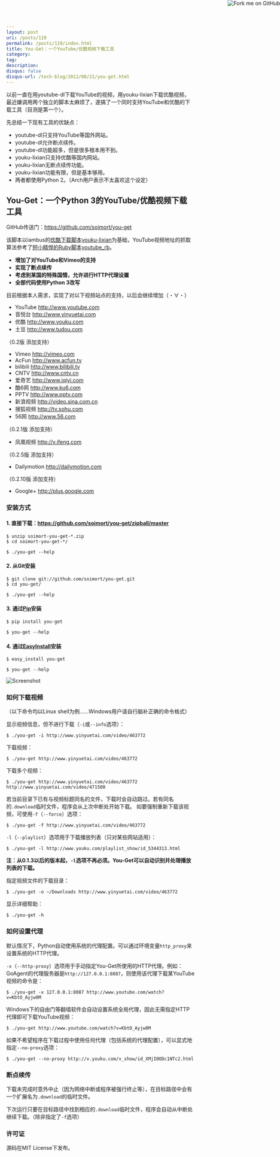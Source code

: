 ```yaml
---
layout: post
uri: /posts/119
permalink: /posts/119/index.html
title: You-Get：一个YouTube/优酷视频下载工具
category:
tag:
description:
disqus: false
disqus-url: /tech-blog/2012/08/21/you-get.html
---
```


<script>lock()</script>

以前一直在用youtube-dl下载YouTube的视频，用youku-lixian下载优酷视频，  
最近嫌调用两个独立的脚本太麻烦了，遂搞了一个同时支持YouTube和优酷的下载工具（目测是第一个）。

先总结一下现有工具的优缺点：

* youtube-dl只支持YouTube等国外网站。
* youtube-dl允许断点续传。
* youtube-dl功能超多，但是很多根本用不到。
* youku-lixian只支持优酷等国内网站。
* youku-lixian无断点续传功能。
* youku-lixian功能有限，但是基本够用。
* 两者都使用Python 2。（Arch用户表示不太喜欢这个设定）

## You-Get：一个Python 3的YouTube/优酷视频下载工具
GitHub传送门：<https://github.com/soimort/you-get>

该脚本以iambus的[优酷下载脚本youku-lixian](https://github.com/iambus/youku-lixian)为基础，YouTube视频地址的抓取算法参考了[短小精悍的Ruby脚本youtube_rb](https://github.com/davidgaya/youtube_rb)。

* __增加了对YouTube和Vimeo的支持__
* __实现了断点续传__
* __考虑到某国的特殊国情，允许进行HTTP代理设置__
* __全部代码使用Python 3改写__

目前根据本人需求，实现了对以下视频站点的支持，以后会继续增加（・∀・）

* YouTube <http://www.youtube.com>
* 音悦台 <http://www.yinyuetai.com>
* 优酷 <http://www.youku.com>
* 土豆 <http://www.tudou.com>

（0.2版 添加支持）

* Vimeo <http://vimeo.com>
* AcFun <http://www.acfun.tv>
* bilibili <http://www.bilibili.tv>
* CNTV <http://www.cntv.cn>
* 爱奇艺 <http://www.iqiyi.com>
* 酷6网 <http://www.ku6.com>
* PPTV <http://www.pptv.com>
* 新浪视频 <http://video.sina.com.cn>
* 搜狐视频 <http://tv.sohu.com>
* 56网 <http://www.56.com>

（0.2.1版 添加支持）

* 凤凰视频 <http://v.ifeng.com>

（0.2.5版 添加支持）

* Dailymotion <http://dailymotion.com>

（0.2.10版 添加支持）

* Google+ <http://plus.google.com>

### 安装方式

#### 1. 直接下载：<https://github.com/soimort/you-get/zipball/master>

    $ unzip soimort-you-get-*.zip 
    $ cd soimort-you-get-*/
    
    $ ./you-get --help

#### 2. 从Git安装

    $ git clone git://github.com/soimort/you-get.git
    $ cd you-get/
    
    $ ./you-get --help

#### 3. 通过[Pip](http://www.pip-installer.org/)安装

    $ pip install you-get
    
    $ you-get --help

#### 4. 通过[EasyInstall](http://pypi.python.org/pypi/setuptools)安装

    $ easy_install you-get
    
    $ you-get --help

![Screenshot](http://i.imgur.com/kZi4s.png)

### 如何下载视频

（以下命令均以Linux shell为例……Windows用户请自行脑补正确的命令格式）

显示视频信息，但不进行下载（`-i`或`--info`选项）：

    $ ./you-get -i http://www.yinyuetai.com/video/463772

下载视频：

    $ ./you-get http://www.yinyuetai.com/video/463772

下载多个视频：

    $ ./you-get http://www.yinyuetai.com/video/463772 http://www.yinyuetai.com/video/471500

若当前目录下已有与视频标题同名的文件，下载时会自动跳过。若有同名的`.download`临时文件，程序会从上次中断处开始下载。
如要强制重新下载该视频，可使用`-f`（`--force`）选项：

    $ ./you-get -f http://www.yinyuetai.com/video/463772

`-l`（`--playlist`）选项用于下载播放列表（只对某些网站适用）：

    $ ./you-get -l http://www.youku.com/playlist_show/id_5344313.html

__注：从0.1.3以后的版本起，`-l`选项不再必须。You-Get可以自动识别并处理播放列表的下载。__

指定视频文件的下载目录：

    $ ./you-get -o ~/Downloads http://www.yinyuetai.com/video/463772

显示详细帮助：

    $ ./you-get -h

### 如何设置代理

默认情况下，Python自动使用系统的代理配置。可以通过环境变量`http_proxy`来设置系统的HTTP代理。

`-x`（`--http-proxy`）选项用于手动指定You-Get所使用的HTTP代理。例如：GoAgent的代理服务器是`http://127.0.0.1:8087`，则使用该代理下载某YouTube视频的命令是：

    $ ./you-get -x 127.0.0.1:8087 http://www.youtube.com/watch?v=KbtO_Ayjw0M

Windows下的自由门等翻墙软件会自动设置系统全局代理，因此无需指定HTTP代理即可下载YouTube视频：

    $ ./you-get http://www.youtube.com/watch?v=KbtO_Ayjw0M

如果不希望程序在下载过程中使用任何代理（包括系统的代理配置），可以显式地指定`--no-proxy`选项：

    $ ./you-get --no-proxy http://v.youku.com/v_show/id_XMjI0ODc1NTc2.html

### 断点续传

下载未完成时意外中止（因为网络中断或程序被强行终止等），在目标路径中会有一个扩展名为`.download`的临时文件。

下次运行只要在目标路径中找到相应的`.download`临时文件，程序会自动从中断处继续下载。（除非指定了`-f`选项）

### 许可证

源码在MIT License下发布。

<a href="https://github.com/soimort/you-get"><img style="position: absolute; top: 0; right: 0; border: 0;" src="https://s3.amazonaws.com/github/ribbons/forkme_right_orange_ff7600.png" alt="Fork me on GitHub"></a>

